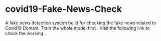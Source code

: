 # covid19-Fake-News-Check
A fake news detection system build for checking the fake news related to Covid19 Domain.
Train the whole model first . 
Visit the following link to check the working .
